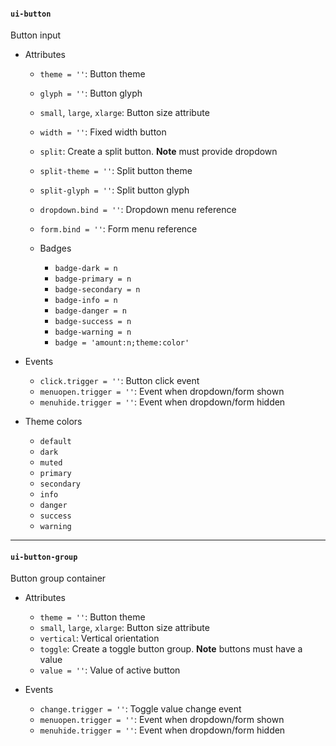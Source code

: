 #### `ui-button`
Button input

* Attributes
  * `theme = ''`: Button theme
  * `glyph = ''`: Button glyph
  * `small`, `large`, `xlarge`: Button size attribute
  * `width = ''`: Fixed width button
  * `split`: Create a split button. __Note__ must provide dropdown
  * `split-theme = ''`: Split button theme
  * `split-glyph = ''`: Split button glyph
  * `dropdown.bind = ''`: Dropdown menu reference
  * `form.bind = ''`: Form menu reference

  * Badges
    * `badge-dark = n`
    * `badge-primary = n`
    * `badge-secondary = n`
    * `badge-info = n`
    * `badge-danger = n`
    * `badge-success = n`
    * `badge-warning = n`
    * `badge = 'amount:n;theme:color'`

* Events
  * `click.trigger = ''`: Button click event
  * `menuopen.trigger = ''`: Event when dropdown/form shown
  * `menuhide.trigger = ''`: Event when dropdown/form hidden

* Theme colors
  * `default`
  * `dark`
  * `muted`
  * `primary`
  * `secondary`
  * `info`
  * `danger`
  * `success`
  * `warning`

---

#### `ui-button-group`
Button group container

* Attributes
  * `theme = ''`: Button theme
  * `small`, `large`, `xlarge`: Button size attribute
  * `vertical`: Vertical orientation
  * `toggle`: Create a toggle button group. __Note__ buttons must have a value
  * `value = ''`: Value of active button

* Events
  * `change.trigger = ''`: Toggle value change event
  * `menuopen.trigger = ''`: Event when dropdown/form shown
  * `menuhide.trigger = ''`: Event when dropdown/form hidden
